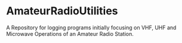 # AmateurRadioUtilities

A Repository for logging programs initially focusing on VHF, UHF
and Microwave Operations of an Amateur Radio Station.


